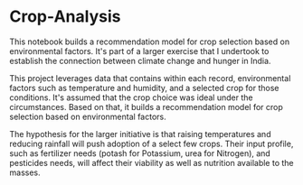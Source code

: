 # Crop-Analysis

This notebook builds a recommendation model for crop selection based on environmental factors. It's part of a larger exercise that I undertook to establish the connection between climate change and hunger in India.

This project leverages data that contains within each record, environmental factors such as temperature and humidity, and a selected crop for those conditions. It's assumed that the crop choice was ideal under the circumstances. Based on that, it builds a recommendation model for crop selection based on environmental factors.

The hypothesis for the larger initiative is that raising temperatures and reducing rainfall will push adoption of a select few crops. Their input profile, such as fertilizer needs (potash for Potassium, urea for Nitrogen), and pesticides needs, will affect their viability as well as nutrition available to the masses.

